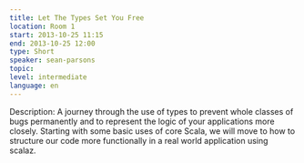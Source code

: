 ```yaml
---
title: Let The Types Set You Free
location: Room 1
start: 2013-10-25 11:15
end: 2013-10-25 12:00
type: Short
speaker: sean-parsons
topic: 
level: intermediate
language: en
---
```


Description: A journey through the use of types to prevent whole classes of bugs permanently and to represent the logic of your applications more closely. Starting with some basic uses of core Scala, we will move to how to structure our code more functionally in a real world application using scalaz.
